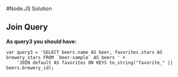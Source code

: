 #Node.JS Solution
## Join Query
**As query3 you should have:**

```
var query3 = 'SELECT beers.name AS beer, favorites.stars AS brewery_stars FROM `beer-sample` AS beers ' +
    'JOIN default AS favorites ON KEYS to_string("favorite_" || beers.brewery_id);
```